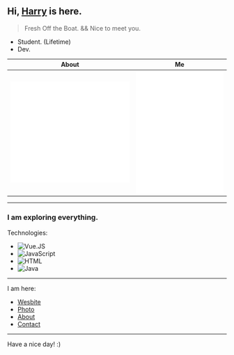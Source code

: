 <head>
  <link rel="stylesheet" href="https://cdn.jsdelivr.net/npm/@fortawesome/fontawesome-free/css/all.min.css">
</head>


## Hi, [Harry](https://www.harrly.com) is here.

> Fresh Off the Boat. && Nice to meet you.

- Student. (Lifetime)
- Dev.

| About | Me |
| - | - |
| ![Metrics](./img/metrics/metrics.svg) | ![Metrics](./img/metrics/metrics.additional.svg) |


---

### I am exploring everything.

Technologies:

- ![Vue.JS](https://img.shields.io/badge/-Vue.js-35495c.svg?&style=flat-square&logo=vue.js&logoColor=default)
- ![JavaScript](https://img.shields.io/badge/-JavaScript-black?style=flat-square&logo=javascript&logoColor=default)
- ![HTML](https://img.shields.io/badge/HTML5-white?style=flat-square&logo=html5&logoColor=default)
- ![Java](https://img.shields.io/badge/Java-ea3323?style=flat-square&logo=java&logoColor=default)

---

I am here:

- [Wesbite](https://www.harrly.com)
- [Photo](https://photo.harrly.com)
- [About](https://blog.harrly.com/about)
- [Contact](mailto:hi@hiio.me)

---

Have a nice day! :)
